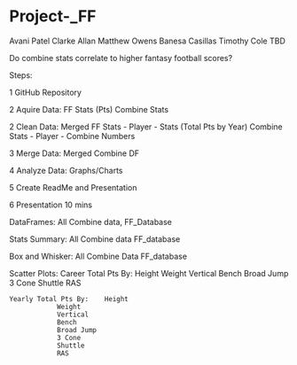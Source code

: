 # Project-_FF

Avani Patel
Clarke Allan
Matthew Owens
Banesa Casillas
Timothy Cole TBD


Do combine stats correlate to higher fantasy football scores?

Steps:

1 GitHub Repository

2 Aquire Data:  FF Stats (Pts)
                Combine Stats

2 Clean Data:   Merged FF Stats - Player - Stats (Total Pts by Year)
                Combine Stats - Player - Combine Numbers

3 Merge Data: Merged Combine DF


4 Analyze Data: Graphs/Charts


5 Create ReadMe and Presentation


6 Presentation 10 mins


DataFrames: All Combine data, FF_Database

Stats Summary: 	All Combine data
		FF_database

Box and Whisker: All Combine Data
		 FF_database


Scatter Plots:
	Career Total Pts By:    Height
				Weight
				Vertical
				Bench
				Broad Jump
				3 Cone
				Shuttle
				RAS

	Yearly Total Pts By:    Height
				Weight
				Vertical
				Bench
				Broad Jump
				3 Cone
				Shuttle
				RAS